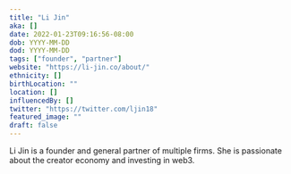 ```yaml
---
title: "Li Jin"
aka: []
date: 2022-01-23T09:16:56-08:00
dob: YYYY-MM-DD
dod: YYYY-MM-DD
tags: ["founder", "partner"]
website: "https://li-jin.co/about/"
ethnicity: []
birthLocation: ""
location: []
influencedBy: []
twitter: "https://twitter.com/ljin18"
featured_image: ""
draft: false
---
```


Li Jin is a founder and general partner of multiple firms. She is passionate about the creator economy and investing in web3.
